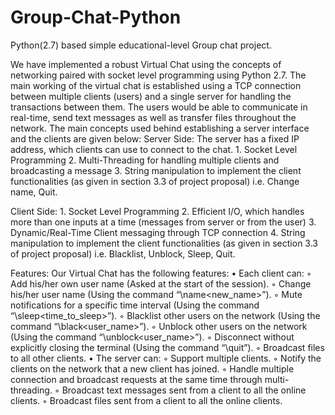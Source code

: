 # Group-Chat-Python
Python(2.7) based simple educational-level Group chat project.

We have implemented a robust Virtual Chat using the concepts of networking paired with socket level programming using Python 2.7. 
The main working of the virtual chat is established using a TCP connection between multiple clients (users) and a single server for handling the transactions between them. The users would be able to communicate in real-time, send text messages as well as transfer files throughout the network.
The main concepts used behind establishing a server interface and the clients are given below:
  Server Side:
  The server has a fixed IP address, which clients can use to connect to the chat.
      1. Socket Level Programming
      2. Multi-Threading for handling multiple clients and broadcasting a message
      3. String manipulation to implement the client functionalities (as given in section 3.3 of project proposal) i.e. Change name, Quit.
      
  Client Side:
      1. Socket Level Programming
      2. Efficient I/O, which handles more than one inputs at a time (messages from server or from the user)
      3. Dynamic/Real-Time Client messaging through TCP connection
      4. String manipulation to implement the client functionalities (as given in section 3.3 of project proposal) i.e. Blacklist, Unblock, Sleep, Quit.
  
  Features:
       Our Virtual Chat has the following features:
      • Each client can:
          ◦ Add his/her own user name (Asked at the start of the session). 
          ◦ Change his/her user name (Using the command “\name\<new_name>”).
          ◦ Mute notifications for a specific time interval (Using the command “\sleep\<time_to_sleep>”).
          ◦ Blacklist other users on the network (Using the command “\black\<user_name>”).
          ◦ Unblock other users on the network (Using the command “\unblock\<user_name>”).
          ◦ Disconnect without explicitly closing the terminal (Using the command “\quit”).
          ◦ Broadcast files to all other clients.
      • The server can:
          ◦ Support multiple clients.
          ◦ Notify the clients on the network that a new client has joined.
          ◦ Handle multiple connection and broadcast requests at the same time through multi-threading.
          ◦ Broadcast text messages sent from a client to all the online clients.
          ◦ Broadcast files sent from a client to all the online clients.

